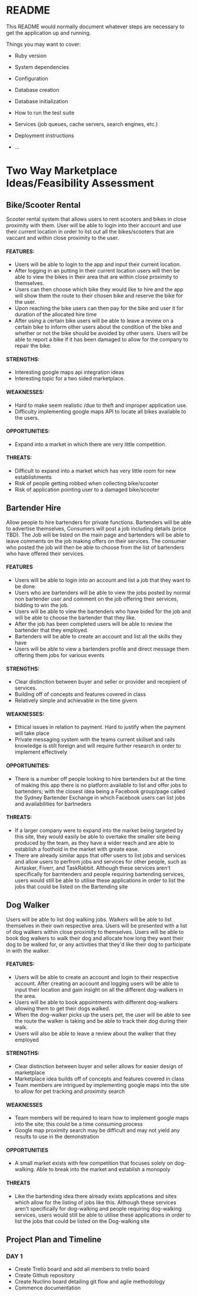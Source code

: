 # README

This README would normally document whatever steps are necessary to get the
application up and running.

Things you may want to cover:

* Ruby version

* System dependencies

* Configuration

* Database creation

* Database initialization

* How to run the test suite

* Services (job queues, cache servers, search engines, etc.)

* Deployment instructions

* ...
# Two Way Marketplace Ideas/Feasibility Assessment

## Bike/Scooter Rental

Scooter rental system that allows users to rent scooters and bikes in close proximity with them. User will be able to login into their account and use their current location in order to list out all the bikes/scooters that are vaccant and within close proximity to the user.

#### FEATURES:
 * Users will be able to login to the app and input their current location. 
 * After logging in an putting in their current location users will then be able to view the bikes in their area that are within close proximity to themselves.
 * Users can then choose which bike they would like to hire and the app will show them the route to their chosen bike and reserve the bike for the user.
 * Upon reaching the bike users can then pay for the bike and user it for duration of the allocated hire time
 * After using a certain bike users will be able to leave a review on a certain bike to inform other users about the condition of the bike and whether or not the bike should be avoided by other users. Users will be able to report a bike if it has been damaged to allow for the company to repair the bike.
 

#### STRENGTHS:
 * Interesting google maps api integration ideas 
 * Interesting topic for a two sided marketplace.
  
#### WEAKNESSES:
 * Hard to make seem realistic /due to theft and improper application use.
 * Difficulty implementing google maps API to locate all bikes available to the users.
 
#### OPPORTUNITIES:
 * Expand into a market in which there are very little competition. 
  
#### THREATS:
 * Difficult to expand into a market which has very little room for new establishments
 * Risk of people getting robbed when collecting bike/scooter
 * Risk of application pointing user to a damaged bike/scooter 

## Bartender Hire 

Allow people to hire bartenders for private functions. Bartenders will be able to advertise themselves, Consumers will post a job including details  (price TBD). The Job will be listed on the main page and bartenders will be able to leave comments on the job making offers on their services.  The consumer who posted the job will then be able to choose from the list of bartenders who have offered their services.

#### FEATURES
 * Users will be able to login into an account and list a job that they want to be done.
 * Users who are bartenders will be able to view the jobs posted by normal non bartender user and comment on the job offering their services, bidding to win the job.
 * Users will be able to view the bartenders who have bided for the job and will be able to choose the bartender that they like.
 * After the job has been completed users will be able to review the bartender that they employed.
 * Bartenders will be able to create an account and list all the skills they have 
 * Users will be able to view a bartenders profile and direct message them offering them jobs for various events



#### STRENGTHS:
 * Clear distinction between buyer and seller or provider and recepient of services.
 *	Building off of concepts and features covered in class
 * Relatively simple and achievable in the time givern
  
#### WEAKNESSES:
 * Ethical issues in relation to payment. Hard to justify when the payment will take place
 * Private messaging system with the teams current skillset and rails knowledge is still foreign and will require further research in order to implement effectively

#### OPPORTUNITIES:
 * There is a number off people looking to hire bartenders but at the time of making this app there is no platform available to list and offer jobs to bartenders; with the closest idea being a Facebook group/page called the Sydney Bartender Exchange in which Facebook users can list jobs and availabilities for bartneders
  
#### THREATS:
 * If a larger company were to expand into the market being targeted by this site, they would easily be able to overtake the smaller site being produced by the team, as they have a wider reach and are able to establish a foothold in the market with greate ease.
 * There are already similar apps that offer users to list jobs and services and allow users to perfrom jobs and services for other people, such as Airtasker, Fiverr, and TaskRabbit. Although these services aren't specifically for barntenders and people requiring bartending services, users would still be able to utilise these applications in order to list the jobs that could be listed on the Bartending site
 
## Dog Walker

Users will be able to list dog walking jobs. Walkers will be able to list themselves in their own respective area. Users will be presented with a list of dog walkers within close proximity to themselves. Users will be able to book dog walkers to walk their dog and allocate how long they want their dog to be walked for, or any activities that they'd like their dog to participate in with the walker.

#### FEATURES:
 * Users will be able to create an account and login to their respective account. After creating an account and logging users will be able to input their location and gain insight on all the different dog-walkers in the area.
 * Users will be able to book appointments with different dog-walkers allowing them to get their dogs walked.
 * When the dog-walker picks up the users pet, the user will be able to see the route the walker is taking and be able to track their dog during their walk.
 * Users will also be able to leave a review about the walker that they employed 
 
#### STRENGTHS:
 * Clear distinction between buyer and seller allows for easier design of marketplace
 * Marketplace idea builds off of concepts and features covered in class
 * Team members are intrigued by implementing google maps into the site to allow for pet tracking and proximity search
 
#### WEAKNESSES
 * Team members will be required to learn how to implement google maps into the site; this could be a time consuming process
 * Google map proximity search may be difficult and may not yield any results to use in the demonstration
 
#### OPPORTUNITIES
 * A small market exists with few competition that focuses solely on dog-walking. Able to break into the market and establish a monopoly
 
#### THREATS
 * Like the bartending idea there already exists applications and sites which allow for the listing of jobs like this. Although these services aren't specifically for dog-walking and people requiring dog-walking services, users would still be able to utilise these applications in order to list the jobs that could be listed on the Dog-walking site
 
 
## Project Plan and Timeline

### DAY 1
 * Create Trello board and add all members to trello board
 * Create Github repository
 * Create Nuclino board detailing git flow and agile methodology
 * Commence documentation
 
  
  
